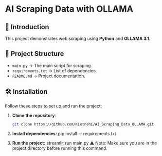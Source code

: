 # **AI Scraping Data with OLLAMA**

## 🚀 Introduction
This project demonstrates web scraping using **Python** and **OLLAMA 3.1**.

## 📂 Project Structure
- `main.py` → The main script for scraping.
- `requirements.txt` → List of dependencies.
- `README.md` → Project documentation.

## 🛠️ Installation
Follow these steps to set up and run the project:

1. **Clone the repository**:
   ```bash
   git clone https://github.com/Kietnehi/AI_Scraping_Data_OLLAMA.git
2. **Install dependencies:**
   pip install -r requirements.txt
   
4. **Run the project:**
   streamlit run main.py
   ⚠️ Note: Make sure you are in the project directory before running this command.
